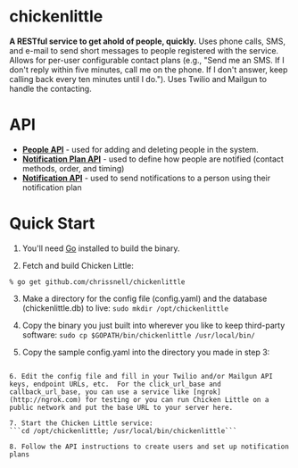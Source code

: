 # chickenlittle
**A RESTful service to get ahold of people, quickly.**  Uses phone calls, SMS, and e-mail to send short messages to people registered with the service.  Allows for per-user configurable contact plans (e.g., "Send me an SMS.  If I don't reply within five minutes, call me on the phone.  If I don't answer, keep calling back every ten minutes until I do.").   Uses Twilio and Mailgun to handle the contacting.

# API
- **[People API](https://github.com/chrissnell/chickenlittle/blob/master/docs/PEOPLE_API.md)** - used for adding and deleting people in the system.
- **[Notification Plan API](https://github.com/chrissnell/chickenlittle/blob/master/docs/NOTIFICATION_PLAN_API.md)** - used to define how people are notified (contact methods, order, and timing)
- **[Notification API](https://github.com/chrissnell/chickenlittle/blob/master/docs/NOTIFICATION_API.md)** - used to send notifications to a person using their notification plan

# Quick Start
1. You'll need [Go](http://golang.org/) installed to build the binary.

2. Fetch and build Chicken Little:
 ```
% go get github.com/chrissnell/chickenlittle
```

3. Make a directory for the config file (config.yaml) and the database (chickenlittle.db) to live:
```sudo mkdir /opt/chickenlittle```

4. Copy the binary you just built into wherever you like to keep third-party software:
```sudo cp $GOPATH/bin/chickenlittle /usr/local/bin/```

5. Copy the sample config.yaml into the directory you made in step 3:
```sudo cp $GOPATH/src/github.com/chrissnell/chickenlittle/config.yaml.sample /opt/chickenlittle/config.yaml

6. Edit the config file and fill in your Twilio and/or Mailgun API keys, endpoint URLs, etc.  For the click_url_base and callback_url_base, you can use a service like [ngrok](http://ngrok.com) for testing or you can run Chicken Little on a public network and put the base URL to your server here. 

7. Start the Chicken Little service:
```cd /opt/chickenlittle; /usr/local/bin/chickenlittle```

8. Follow the API instructions to create users and set up notification plans
